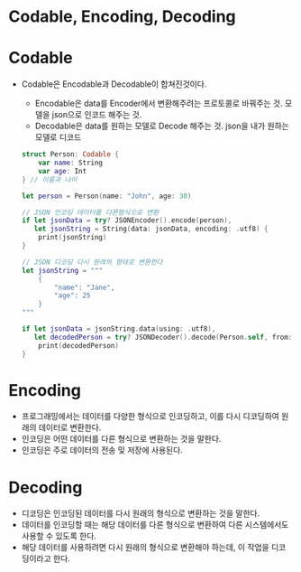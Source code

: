 # Codable, Encoding, Decoding

# Codable

- Codable은 Encodable과 Decodable이 합쳐진것이다.
    - Encodable은 data를 Encoder에서 변환해주려는 프로토콜로 바꿔주는 것. 모델을 json으로 인코드 해주는 것.
    - Decodable은 data를 원하는 모델로 Decode 해주는 것. json을 내가 원하는 모델로 디코드
    
    ```swift
    struct Person: Codable {
        var name: String
        var age: Int
    } // 이름과 나이
    
    let person = Person(name: "John", age: 30) 
    
    // JSON 인코딩 데이터를 다른형식으로 변환
    if let jsonData = try? JSONEncoder().encode(person),
       let jsonString = String(data: jsonData, encoding: .utf8) {
        print(jsonString)
    }
    
    // JSON 디코딩 다시 원래의 형태로 변환한다
    let jsonString = """
        {
            "name": "Jane",
            "age": 25
        }
    """
    
    if let jsonData = jsonString.data(using: .utf8), 
       let decodedPerson = try? JSONDecoder().decode(Person.self, from: jsonData) {
        print(decodedPerson)
    }
    ```
    

# Encoding

- 프로그래밍에서는 데이터를 다양한 형식으로 인코딩하고, 이를 다시 디코딩하여 원래의 데이터로 변환한다.
- 인코딩은 어떤 데이터를 다른 형식으로 변환하는 것을 말한다.
- 인코딩은 주로 데이터의 전송 및 저장에 사용된다.

# Decoding

- 디코딩은 인코딩된 데이터를 다시 원래의 형식으로 변환하는 것을 말한다.
- 데이터를 인코딩할 때는 해당 데이터를 다른 형식으로 변환하여 다른 시스템에서도 사용할 수 있도록 한다.
- 해당 데이터를 사용하려면 다시 원래의 형식으로 변환해야 하는데, 이 작업을 디코딩이라고 한다.